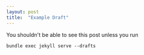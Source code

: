 ```yaml
---
layout: post
title:  "Example Draft"
---
```


You shouldn't be able to see this post unless you run 

```
bundle exec jekyll serve --drafts
```
